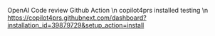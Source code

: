 OpenAI Code review Github Action \n
copilot4prs installed testing \n
https://copilot4prs.githubnext.com/dashboard?installation_id=39879729&setup_action=install
